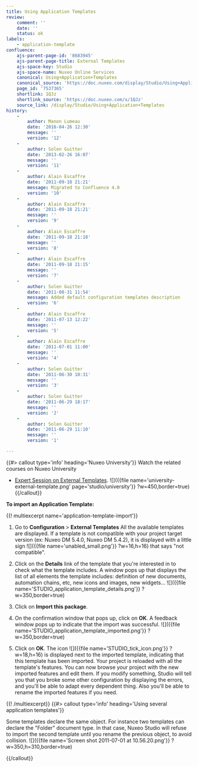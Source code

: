 ```yaml
---
title: Using Application Templates
review:
    comment: ''
    date: ''
    status: ok
labels:
    - application-template
confluence:
    ajs-parent-page-id: '8683945'
    ajs-parent-page-title: External Templates
    ajs-space-key: Studio
    ajs-space-name: Nuxeo Online Services
    canonical: Using+Application+Templates
    canonical_source: 'https://doc.nuxeo.com/display/Studio/Using+Application+Templates'
    page_id: '7537365'
    shortlink: 1QJz
    shortlink_source: 'https://doc.nuxeo.com/x/1QJz'
    source_link: /display/Studio/Using+Application+Templates
history:
    -
        author: Manon Lumeau
        date: '2016-04-26 12:30'
        message: ''
        version: '12'
    -
        author: Solen Guitter
        date: '2013-02-26 16:07'
        message: ''
        version: '11'
    -
        author: Alain Escaffre
        date: '2011-09-18 21:21'
        message: Migrated to Confluence 4.0
        version: '10'
    -
        author: Alain Escaffre
        date: '2011-09-18 21:21'
        message: ''
        version: '9'
    -
        author: Alain Escaffre
        date: '2011-09-18 21:18'
        message: ''
        version: '8'
    -
        author: Alain Escaffre
        date: '2011-09-18 21:15'
        message: ''
        version: '7'
    -
        author: Solen Guitter
        date: '2011-08-31 11:54'
        message: Added default configuration templates description
        version: '6'
    -
        author: Alain Escaffre
        date: '2011-07-13 12:22'
        message: ''
        version: '5'
    -
        author: Alain Escaffre
        date: '2011-07-01 11:00'
        message: ''
        version: '4'
    -
        author: Solen Guitter
        date: '2011-06-30 10:31'
        message: ''
        version: '3'
    -
        author: Solen Guitter
        date: '2011-06-29 18:17'
        message: ''
        version: '2'
    -
        author: Solen Guitter
        date: '2011-06-29 11:10'
        message: ''
        version: '1'

---
```


{{#> callout type='info' heading='Nuxeo University'}}
Watch the related courses on Nuxeo University
- [Expert Session on External Templates](https://university.nuxeo.com/learn/public/course/view/elearning/135/expert-session-studio-external-templates-videoutils).
![]({{file name='university-external-template.png' page='studio/university'}} ?w=450,border=true)
{{/callout}}

**To import an Application Template:**

{{! multiexcerpt name='application-template-import'}}

1.  Go to **Configuration** > **External Templates**
    All the available templates are displayed. If a template is not compatible with your project target version (ex: Nuxeo DM 5.4.0, Nuxeo DM 5.4.2), it is displayed with a little sign ![]({{file name='unabled_small.png'}} ?w=16,h=16) that says "not compatible".

2.  Click on the **Details** link of the template that you're interested in to check what the template includes.
    A window pops up that displays the list of all elements the template includes: definition of new documents, automation chains, etc, new icons and images, new widgets...
    ![]({{file name='STUDIO_application_template_details.png'}} ?w=350,border=true)
3.  Click on **Import this package**.
4.  On the confirmation window that pops up, click on **OK**.
    A feedback window pops up to indicate that the import was successful.
    ![]({{file name='STUDIO_application_template_imported.png'}} ?w=350,border=true)
5.  Click on **OK**.
    The icon ![]({{file name='STUDIO_tick_icon.png'}} ?w=18,h=16) is displayed next to the imported template, indicating that this template has been imported.
    Your project is reloaded with all the template's features. You can now browse your project with the new imported features and edit them. If you modify something, Studio will tell you that you broke some other configuration by displaying the errors, and you'll be able to adapt every dependent thing. Also you'll be able to rename the imported features if you need.

{{! /multiexcerpt}} {{#> callout type='info' heading='Using several application templates'}}

Some templates declare the same object. For instance two templates can declare the "Folder" document type. In that case, Nuxeo Studio will refuse to import the second template until you rename the previous object, to avoid collision.
![]({{file name='Screen shot 2011-07-01 at 10.56.20.png'}} ?w=350,h=310,border=true)

{{/callout}}
